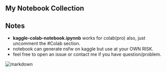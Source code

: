 ## My Notebook Collection

## Notes
  - <b>kaggle-colab-notebook.ipynnb</b> works for colab(pro) also, just uncomment the #Colab section.
  - notebook can generate nsfw on kaggle but use at your OWN RISK.
  - feel free to open an issue or contact me if you have question/problem.
  

 
![markdown](https://raw.githubusercontent.com/DEX-1101/sd-webui-notebook/main/img/Screenshot_27.png)
 



